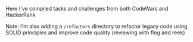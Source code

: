Here I've compiled tasks and challenges from both CodeWars and HackerRank

Note: I'm also adding a `/refactors` directory to refactor legacy code using SOLID principles and improve code quality (reviewing with flog and reek)
